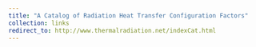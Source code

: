 ```yaml
---
title: "A Catalog of Radiation Heat Transfer Configuration Factors"
collection: links
redirect_to: http://www.thermalradiation.net/indexCat.html
---
```



